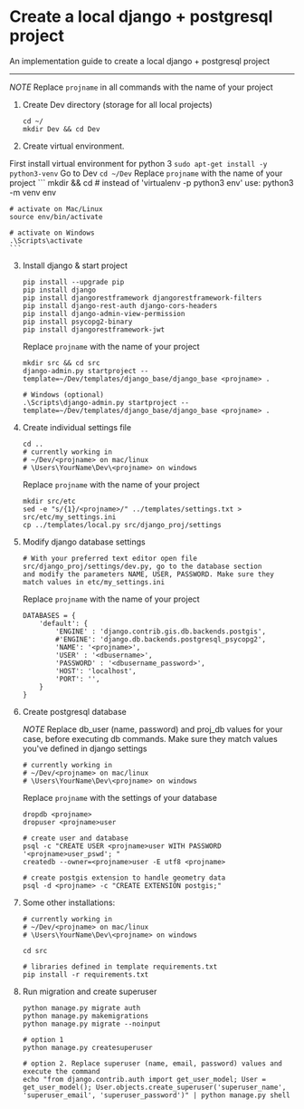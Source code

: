 # Create a local django + postgresql project

An implementation guide to create a local django + postgresql project

----------

*NOTE* Replace `projname` in all commands with the name of your project

1. Create Dev directory (storage for all local projects)
    ```
    cd ~/
    mkdir Dev && cd Dev
    ```

2. Create virtual environment.

First install virtual environment for python 3
    ```
    sudo apt-get install -y python3-venv
    ```
    Go to Dev
    ```
    cd ~/Dev
    ```
    Replace `projname` with the name of your project
    ```
    mkdir <projname> && cd <projname>
    # instead of 'virtualenv -p python3 env' use:
    python3 -m venv env

    # activate on Mac/Linux
    source env/bin/activate

    # activate on Windows
    .\Scripts\activate
    ```

3. Install django & start project
    ```
    pip install --upgrade pip
    pip install django
    pip install djangorestframework djangorestframework-filters
    pip install django-rest-auth django-cors-headers
    pip install django-admin-view-permission
    pip install psycopg2-binary
    pip install djangorestframework-jwt
    ```
    Replace `projname` with the name of your project
    ```
    mkdir src && cd src
    django-admin.py startproject --template=~/Dev/templates/django_base/django_base <projname> .

    # Windows (optional)
    .\Scripts\django-admin.py startproject --template=~/Dev/templates/django_base/django_base <projname> .
    ```

4. Create individual settings file
    ```
    cd ..
    # currently working in 
    # ~/Dev/<projname> on mac/linux
    # \Users\YourName\Dev\<projname> on windows
    ```
    Replace `projname` with the name of your project
    ```
    mkdir src/etc
    sed -e "s/{1}/<projname>/" ../templates/settings.txt > src/etc/my_settings.ini
    cp ../templates/local.py src/django_proj/settings
    ```

5. Modify django database settings
    ```
    # With your preferred text editor open file src/django_proj/settings/dev.py, go to the database section
    and modify the parameters NAME, USER, PASSWORD. Make sure they match values in etc/my_settings.ini
    ```
    Replace `projname` with the name of your project
    ```
    DATABASES = {
        'default': {
            'ENGINE' : 'django.contrib.gis.db.backends.postgis',
            #'ENGINE': 'django.db.backends.postgresql_psycopg2',
            'NAME': '<projname>',
            'USER' : '<dbusername>',
            'PASSWORD' : '<dbusername_password>',
            'HOST': 'localhost',
            'PORT': '',
        }
    }
    ```

6. Create postgresql database

    *NOTE* Replace db_user (name, password) and proj_db values
    for your case, before executing db commands. Make sure they match values you've defined in django settings
    ```
    # currently working in 
    # ~/Dev/<projname> on mac/linux
    # \Users\YourName\Dev\<projname> on windows
    ```
    Replace `projname` with the settings of your database
    ```
    dropdb <projname>
    dropuser <projname>user

    # create user and database
    psql -c "CREATE USER <projname>user WITH PASSWORD '<projname>user_pswd'; "
    createdb --owner=<projname>user -E utf8 <projname>

    # create postgis extension to handle geometry data
    psql -d <projname> -c "CREATE EXTENSION postgis;"
    ```

7. Some other installations:
    ```
    # currently working in 
    # ~/Dev/<projname> on mac/linux
    # \Users\YourName\Dev\<projname> on windows

    cd src

    # libraries defined in template requirements.txt
    pip install -r requirements.txt
    ```

8. Run migration and create superuser
    ```
    python manage.py migrate auth
    python manage.py makemigrations
    python manage.py migrate --noinput

    # option 1
    python manage.py createsuperuser

    # option 2. Replace superuser (name, email, password) values and execute the command
    echo "from django.contrib.auth import get_user_model; User = get_user_model(); User.objects.create_superuser('superuser_name', 'superuser_email', 'superuser_password')" | python manage.py shell
    ```

